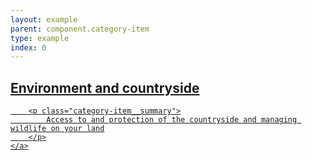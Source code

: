 ```yaml
---
layout: example
parent: component.category-item
type: example
index: 0
---
```


<article class="category-item  category-item--highlight">
    <a data-navigation="category-item-1" href="#" title="Environment and countryside" class="category-item__link">
        <h2 class="category-item__title">Environment and countryside</h2>

        <p class="category-item__summary">
            Access to and protection of the countryside and managing wildlife on your land
        </p>
    </a>
</article>
